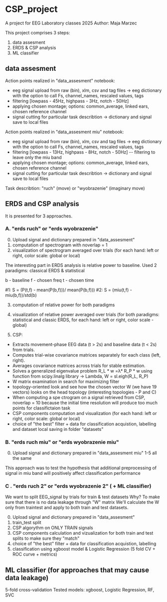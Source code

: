 # CSP_project
A project for EEG Laboratory classes 2025
Author: Maja Marzec


This project comprises 3 steps:

1. data assesment
2. ERDS & CSP analysis
3. ML classifier


## data assesment

Action points realized in "data_assesment" notebook:
- eeg signal upload from raw (bin), xlm, csv and tag files -> eeg dictionary with the option to call Fs, channel_names, rescaled values, tags
- filtering [lowpass - 45Hz, highpass - 3Hz, notch - 50Hz]
- applying chosen montage; options: common_average, linked ears, chosen reference channel
- signal cutting for particular task describtion -> dictionary and signal save to local files

Action points realized in "data_assesment miu" notebook:
- eeg signal upload from raw (bin), xlm, csv and tag files -> eeg dictionary with the option to call Fs, channel_names, rescaled values, tags
- filtering [lowpass - 13Hz, highpass - 8Hz, notch - 50Hz] -- filtering to leave only the miu band
- applying chosen montage; options: common_average, linked ears, chosen reference channel
- signal cutting for particular task describtion -> dictionary and signal save to local files


Task describtion: "ruch" (move) or "wyobrazenie" (imaginary move) 

## ERDS and CSP analysis

It is presented for 3 approaches. 

### A. "erds ruch" or "erds wyobrazenie"

0. Upload signal and dictionary prepared in "data_assesment"
1. computation of spectrogram with noverlap = 1
2. visualization of spectrogram averaged over trials (for each hand: left or right, color scale: global or local)

The interesting part in ERDS analysis is relative power to baseline. 
Used 2 paradigms: classical ERDS & statistical

b - baseline
f - chosen freq
t - chosen time

#1: S = (P(t,f) - mean(P(b,f)))/ mean(P(b,f)))
#2: S = (miu(t,f) - miu(b,f))/std(b)

3. computation of relative power for both paradigms
4. visualization of relative power averaged over trials (for both paradigms: statistical and classic ERDS, for each hand: left or right, color scale - global)

5. CSP:
  - Extracts movement-phase EEG data (t > 2s) and baseline data (t < 2s) from trials.
  - Computes trial-wise covariance matrices separately for each class (left, right).
  - Averages covariance matrices across trials for stable estimation.
  - Solves a generalized eigenvalue problem R_L * w =λ* R_P * w using function from scipy.linalg library -> Lambda, W = sl.eigh(R_L, R_P)
  - W matrix examination in search for maximizing filter
  - topology-oriented look and see how the chosen vector W (we have 19 vectors) looks on the head topology (interesting topologies - P and C)
  - When computing a spe ctrogram on a signal retrieved from CSP, noverlap = 10 because the initial time resolution will produce too much points for classifictaion task
  - CSP components computation and visualization (for each hand: left or right, color scale: global or local)
  - choice of "the best" filter + data for classification acquistion, labelling and dataset local saving in folder "datasets"

### B. "erds ruch miu" or "erds wyobrazenie miu"

0. Upload signal and dictionary prepared in "data_assesment miu"
1-5 all the same

This approach was to test the hypothesis that additional preprocessing of signal in miu band will positively affect classification performance

### C . "erds ruch 2" or "erds wyobrazenie 2" ( + ML classifier)

We want to split EEG_signal by trials for train & test datasets 
Why? To make sure that there is no data leakage through "W" matrix
We'll calculate the W only from traintest and apply to both train and test datasets.

0. Upload signal and dictionary prepared in "data_assesment"
1. train_test split
2. CSP algorythm on ONLY TRAIN signals
3. CSP components calculation and vizualization for both train and test splits to make sure they "match"
4. choice of "the best" filter + data for classification acquistion, labelling
5. classification using xgboost model & Logistic Regression (5 fold CV + ROC curve + metrics)

## ML classifier (for approaches that may cause data leakage)

5-fold cross-validation
Tested models: xgboost, Logistic Regression, RF, SVC

